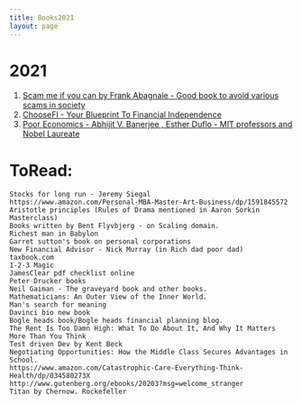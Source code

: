 ```yaml
---
title: Books2021
layout: page
---
```


# 2021

1. [Scam me if you can by Frank Abagnale - Good book to avoid various scams in society](https://www.amazon.com/Scam-Me-You-Can-Strategies/dp/0525538968)
2. [ChooseFI - Your Blueprint To Financial Independence](https://www.choosefi.com/read/books/blueprint-to-fl/)
3. [Poor Economics - Abhijit V. Banerjee , Esther Duflo - MIT professors and Nobel Laureate](https://www.amazon.com/Poor-Economics-Radical-Rethinking-Poverty/dp/1610390938)

# ToRead:      
    
    Stocks for long run - Jeremy Siegal
    https://www.amazon.com/Personal-MBA-Master-Art-Business/dp/1591845572
    Aristotle principles (Rules of Drama mentioned in Aaron Sorkin Masterclass)
    Books written by Bent Flyvbjerg - on Scaling domain.
    Richest man in Babylon   
    Garret sutton's book on personal corporations
    New Financial Advisor - Nick Murray (in Rich dad poor dad)
    taxbook.com
    1-2-3 Magic
    JamesClear pdf checklist online
    Peter Drucker books
    Neil Gaiman - The graveyard book and other books.
    Mathematicians: An Outer View of the Inner World.
    Man's search for meaning
    Davinci bio new book
    Bogle heads book/Bogle heads financial planning blog.
    The Rent Is Too Damn High: What To Do About It, And Why It Matters More Than You Think
    Test driven Dev by Kent Beck
    Negotiating Opportunities: How the Middle Class Secures Advantages in School.
    https://www.amazon.com/Catastrophic-Care-Everything-Think-Health/dp/034580273X
    http://www.gutenberg.org/ebooks/20203?msg=welcome_stranger
    Titan by Chernow. Rockefeller
